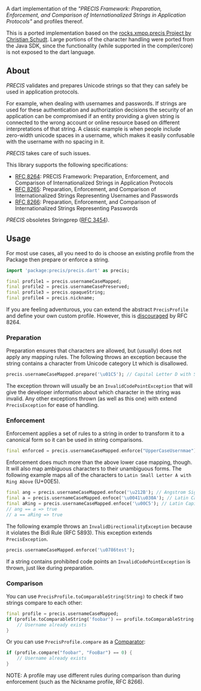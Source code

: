 A dart implementation of the *"PRECIS Framework: Preparation, Enforcement, and Comparison of Internationalized Strings in Application Protocols"* and profiles thereof.

This is a ported implementation based on the [rocks.xmpp.precis Project by Christian Schudt](https://bitbucket.org/sco0ter/precis/src/master/). Large portions of the character handling were ported from the Java SDK, since the functionality (while supported in the compiler/core) is not exposed to the dart language.

## About

*PRECIS* validates and prepares Unicode strings so that they can safely be used in application protocols.

For example, when dealing with usernames and passwords. If strings are used for these authentication and authorization decisions the security of an application can be compromised if an entity providing a given string is connected to the wrong account or online resource based on different interpretations of that string. A classic example is when people include zero-width unicode spaces in a username, which makes it easily confusable with the username with no spacing in it.

*PRECIS* takes care of such issues.

This library supports the following specifications:
- [RFC 8264](https://www.rfc-editor.org/rfc/rfc8264): PRECIS Framework: Preparation, Enforcement, and Comparison of Internationalized Strings in Application Protocols
- [RFC 8265](https://www.rfc-editor.org/rfc/rfc8265): Preparation, Enforcement, and Comparison of Internationalized Strings Representing Usernames and Passwords
- [RFC 8266](https://www.rfc-editor.org/rfc/rfc8266): Preparation, Enforcement, and Comparison of Internationalized Strings Representing Passwords

*PRECIS* obsoletes Stringprep ([RFC 3454](https://tools.ietf.org/html/rfc3454)).

## Usage

For most use cases, all you need to do is choose an existing profile from the Package then prepare or enforce a string.

```dart
import 'package:precis/precis.dart' as precis;

final profile1 = precis.usernameCaseMapped;
final profile2 = precis.usernameCasePreserved;
final profile3 = precis.opaqueString;
final profile4 = precis.nickname;
```

If you are feeling adventurous, you can extend the abstract `PrecisProfile` and define your own custom profile. However, this is [discouraged](https://www.rfc-editor.org/rfc/rfc8264#section-5.1) by RFC 8264.

### Preparation

Preparation ensures that characters are allowed, but (usually) does not apply any mapping rules. The following throws an exception because the string contains a character from Unicode category Lt which is disallowed.
```dart
precis.usernameCaseMapped.prepare('\u01C5'); // Capital Letter D with Small Letter Z with Caron
```

The exception thrown will usually be an `InvalidCodePointException` that will give the developer information about which character in the string was invalid. Any other exceptions thrown (as well as this one) with extend `PrecisException` for ease of handling.

### Enforcement

Enforcement applies a set of rules to a string in order to transform it to a canonical form so it can be used in string comparisons.
```dart
final enforced = precis.usernameCaseMapped.enforce("UpperCaseUsernmae"); // => uppercaseusername
```

Enforcement does much more than the above lower case mapping, though. It will also map ambiguous characters to their unambiguous forms. The following example maps all of the characters to `Latin Small Letter A with Ring Above` (U+00E5).
```dart
final ang = precis.usernameCaseMapped.enfoce('\u212B'); // Angstrom Sign
final a = precis.usernameCaseMapped.enfoce('\u0041\u030A'); // Latin Capital A + Combining Ring Above
final aRing = precis.usernameCaseMapped.enfoce('\u00C5'); // Latin Capital A with Ring Above
// ang == a => true
// a == aRing => true
```

The following example throws an `InvalidDirectionalityException` because it violates the Bidi Rule (RFC 5893). This exception extends `PrecisException`.
```dart
precis.usernameCaseMapped.enforce('\u0786test');
```

If a string contains prohibited code points an `InvalidCodePointException` is thrown, just like during preparation.

### Comparison

You can use `PrecisProfile.toComparableString(String)` to check if two strings compare to each other:
```dart
final profile = precis.usernameCaseMapped;
if (profile.toComparableString('foobar') == profile.toComparableString('FooBar')) {
    // Username already exists
}
```
Or you can use `PrecisProfile.compare` as a [Comparator](https://api.dart.dev/stable/2.18.0/dart-core/Comparator.html):
```dart
if (profile.compare("foobar", "FooBar") == 0) {
    // Username already exists
}
```

NOTE: A profile may use different rules during comparison than during enforcement (such as the Nickname profile, RFC 8266).
